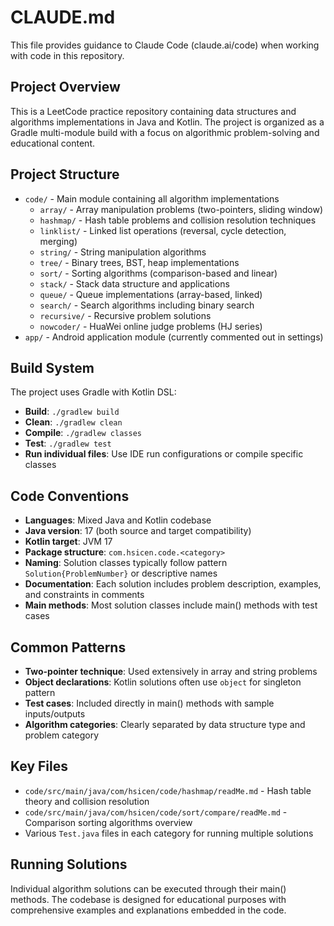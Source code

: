 # CLAUDE.md

This file provides guidance to Claude Code (claude.ai/code) when working with code in this repository.

## Project Overview
This is a LeetCode practice repository containing data structures and algorithms implementations in Java and Kotlin. The project is organized as a Gradle multi-module build with a focus on algorithmic problem-solving and educational content.

## Project Structure
- `code/` - Main module containing all algorithm implementations
  - `array/` - Array manipulation problems (two-pointers, sliding window)
  - `hashmap/` - Hash table problems and collision resolution techniques
  - `linklist/` - Linked list operations (reversal, cycle detection, merging)
  - `string/` - String manipulation algorithms
  - `tree/` - Binary trees, BST, heap implementations
  - `sort/` - Sorting algorithms (comparison-based and linear)
  - `stack/` - Stack data structure and applications
  - `queue/` - Queue implementations (array-based, linked)
  - `search/` - Search algorithms including binary search
  - `recursive/` - Recursive problem solutions
  - `nowcoder/` - HuaWei online judge problems (HJ series)
- `app/` - Android application module (currently commented out in settings)

## Build System
The project uses Gradle with Kotlin DSL:
- **Build**: `./gradlew build`
- **Clean**: `./gradlew clean` 
- **Compile**: `./gradlew classes`
- **Test**: `./gradlew test`
- **Run individual files**: Use IDE run configurations or compile specific classes

## Code Conventions
- **Languages**: Mixed Java and Kotlin codebase
- **Java version**: 17 (both source and target compatibility)
- **Kotlin target**: JVM 17
- **Package structure**: `com.hsicen.code.<category>`
- **Naming**: Solution classes typically follow pattern `Solution{ProblemNumber}` or descriptive names
- **Documentation**: Each solution includes problem description, examples, and constraints in comments
- **Main methods**: Most solution classes include main() methods with test cases

## Common Patterns
- **Two-pointer technique**: Used extensively in array and string problems
- **Object declarations**: Kotlin solutions often use `object` for singleton pattern
- **Test cases**: Included directly in main() methods with sample inputs/outputs
- **Algorithm categories**: Clearly separated by data structure type and problem category

## Key Files
- `code/src/main/java/com/hsicen/code/hashmap/readMe.md` - Hash table theory and collision resolution
- `code/src/main/java/com/hsicen/code/sort/compare/readMe.md` - Comparison sorting algorithms overview
- Various `Test.java` files in each category for running multiple solutions

## Running Solutions
Individual algorithm solutions can be executed through their main() methods. The codebase is designed for educational purposes with comprehensive examples and explanations embedded in the code.